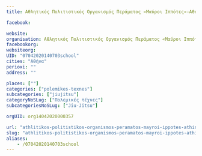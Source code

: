 ```yaml
---
title: Αθλητικός Πολιτιστικός Οργανισμός Περάματος «Μαύροι Ιππότες»-Αθήνα-Jiu-Jitsu

facebook:

website:
organisation: Αθλητικός Πολιτιστικός Οργανισμός Περάματος «Μαύροι Ιππότες»
facebookorg:
websiteorg:
UID: "07042020140703school"
cities: "Αθήνα"
perioxi: ""
address: ""

places: [""]
categories: ["polemikes-texnes"]
subcategories: ["jiujitsu"]
categoryNoSLug: ["Πολεμικές τέχνες"]
subcategoriesNoSLug: ["Jiu-Jitsu"]

orgUID: org14042020000357

url: "athlitikos-politistikos-organismos-peramatos-mayroi-ippotes-athina-jiu-jitsu/athina//"
slug: "athlitikos-politistikos-organismos-peramatos-mayroi-ippotes-athina-jiu-jitsu"
aliases:
    - /07042020140703school
---
```





